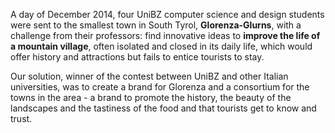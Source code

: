 A day of December 2014, four UniBZ computer science and design students were sent to the smallest town in South Tyrol,
**Glorenza-Glurns**, with a challenge from their professors: find innovative ideas to **improve the life of a mountain
village**, often isolated and closed in its daily life, which would offer history and attractions but fails to entice
tourists to stay.

Our solution, winner of the contest between UniBZ and other Italian universities, was to create a brand for Glorenza and
a consortium for the towns in the area - a brand to promote the history, the beauty of the landscapes and the tastiness
of the food and that tourists get to know and trust.
